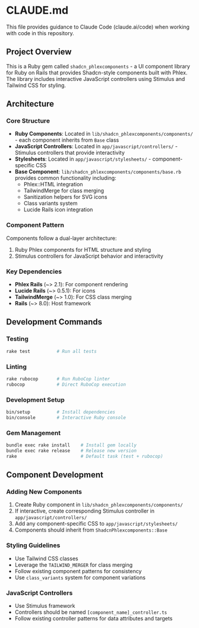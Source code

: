 # CLAUDE.md

This file provides guidance to Claude Code (claude.ai/code) when working with code in this repository.

## Project Overview

This is a Ruby gem called `shadcn_phlexcomponents` - a UI component library for Ruby on Rails that provides Shadcn-style components built with Phlex. The library includes interactive JavaScript controllers using Stimulus and Tailwind CSS for styling.

## Architecture

### Core Structure
- **Ruby Components**: Located in `lib/shadcn_phlexcomponents/components/` - each component inherits from `Base` class
- **JavaScript Controllers**: Located in `app/javascript/controllers/` - Stimulus controllers that provide interactivity
- **Stylesheets**: Located in `app/javascript/stylesheets/` - component-specific CSS
- **Base Component**: `lib/shadcn_phlexcomponents/components/base.rb` provides common functionality including:
  - Phlex::HTML integration
  - TailwindMerge for class merging
  - Sanitization helpers for SVG icons
  - Class variants system
  - Lucide Rails icon integration

### Component Pattern
Components follow a dual-layer architecture:
1. Ruby Phlex components for HTML structure and styling
2. Stimulus controllers for JavaScript behavior and interactivity

### Key Dependencies
- **Phlex Rails** (~> 2.1): For component rendering
- **Lucide Rails** (~> 0.5.1): For icons
- **TailwindMerge** (~> 1.0): For CSS class merging
- **Rails** (~> 8.0): Host framework

## Development Commands

### Testing
```bash
rake test          # Run all tests
```

### Linting
```bash
rake rubocop       # Run RuboCop linter
rubocop            # Direct RuboCop execution
```

### Development Setup
```bash
bin/setup          # Install dependencies
bin/console        # Interactive Ruby console
```

### Gem Management
```bash
bundle exec rake install    # Install gem locally
bundle exec rake release    # Release new version
rake                        # Default task (test + rubocop)
```

## Component Development

### Adding New Components
1. Create Ruby component in `lib/shadcn_phlexcomponents/components/`
2. If interactive, create corresponding Stimulus controller in `app/javascript/controllers/`
3. Add any component-specific CSS to `app/javascript/stylesheets/`
4. Components should inherit from `ShadcnPhlexcomponents::Base`

### Styling Guidelines
- Use Tailwind CSS classes
- Leverage the `TAILWIND_MERGER` for class merging
- Follow existing component patterns for consistency
- Use `class_variants` system for component variations

### JavaScript Controllers
- Use Stimulus framework
- Controllers should be named `[component_name]_controller.ts`
- Follow existing controller patterns for data attributes and targets